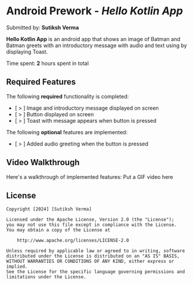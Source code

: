 # Android Prework - *Hello Kotlin App*

Submitted by: **Sutiksh Verma**

**Hello Kotlin App** is an android app that shows an image of Batman and Batman greets with an introductory message with audio and text using by displaying Toast. 

Time spent: **2** hours spent in total

## Required Features

The following **required** functionality is completed:

* [ > ] Image and introductory message displayed on screen
* [ > ] Button displayed on screen
* [ > ] Toast with message appears when button is pressed 

The following **optional** features are implemented:

* [ > ] Added audio greeting when the button is pressed

## Video Walkthrough

Here's a walkthrough of implemented features:
Put a GIF video here

## License

    Copyright [2024] [Sutiksh Verma]

    Licensed under the Apache License, Version 2.0 (the "License");
    you may not use this file except in compliance with the License.
    You may obtain a copy of the License at

        http://www.apache.org/licenses/LICENSE-2.0

    Unless required by applicable law or agreed to in writing, software
    distributed under the License is distributed on an "AS IS" BASIS,
    WITHOUT WARRANTIES OR CONDITIONS OF ANY KIND, either express or implied.
    See the License for the specific language governing permissions and
    limitations under the License.
